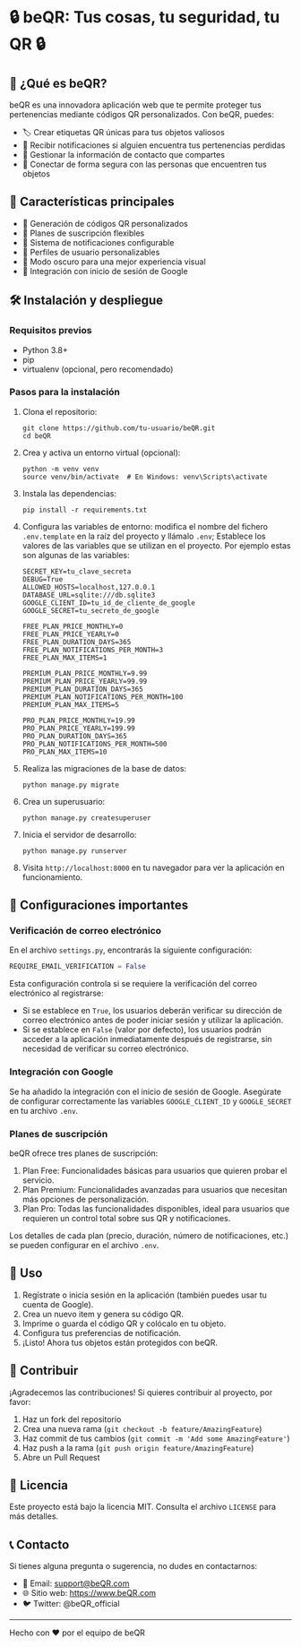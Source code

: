 # 🔒 beQR: Tus cosas, tu seguridad, tu QR 🔒

## 📱 ¿Qué es beQR?

beQR es una innovadora aplicación web que te permite proteger tus pertenencias mediante códigos QR personalizados. Con beQR, puedes:

- 🏷️ Crear etiquetas QR únicas para tus objetos valiosos
- 📢 Recibir notificaciones si alguien encuentra tus pertenencias perdidas
- 🔐 Gestionar la información de contacto que compartes
- 👥 Conectar de forma segura con las personas que encuentren tus objetos

## 🚀 Características principales

- 🎨 Generación de códigos QR personalizados
- 📅 Planes de suscripción flexibles
- 🔔 Sistema de notificaciones configurable
- 👤 Perfiles de usuario personalizables
- 🌙 Modo oscuro para una mejor experiencia visual
- 🔑 Integración con inicio de sesión de Google

## 🛠️ Instalación y despliegue

### Requisitos previos

- Python 3.8+
- pip
- virtualenv (opcional, pero recomendado)

### Pasos para la instalación

1. Clona el repositorio:
   ```
   git clone https://github.com/tu-usuario/beQR.git
   cd beQR
   ```

2. Crea y activa un entorno virtual (opcional):
   ```
   python -m venv venv
   source venv/bin/activate  # En Windows: venv\Scripts\activate
   ```

3. Instala las dependencias:
   ```
   pip install -r requirements.txt
   ```

4. Configura las variables de entorno:
   modifica el nombre del fichero `.env.template` en la raíz del proyecto y llámalo `.env`; Establece los valores de las variables que se utilizan en el proyecto.
   Por ejemplo estas son algunas de las variables:
   ```
   SECRET_KEY=tu_clave_secreta
   DEBUG=True
   ALLOWED_HOSTS=localhost,127.0.0.1
   DATABASE_URL=sqlite:///db.sqlite3
   GOOGLE_CLIENT_ID=tu_id_de_cliente_de_google
   GOOGLE_SECRET=tu_secreto_de_google

   FREE_PLAN_PRICE_MONTHLY=0
   FREE_PLAN_PRICE_YEARLY=0
   FREE_PLAN_DURATION_DAYS=365
   FREE_PLAN_NOTIFICATIONS_PER_MONTH=3
   FREE_PLAN_MAX_ITEMS=1

   PREMIUM_PLAN_PRICE_MONTHLY=9.99
   PREMIUM_PLAN_PRICE_YEARLY=99.99
   PREMIUM_PLAN_DURATION_DAYS=365
   PREMIUM_PLAN_NOTIFICATIONS_PER_MONTH=100
   PREMIUM_PLAN_MAX_ITEMS=5

   PRO_PLAN_PRICE_MONTHLY=19.99
   PRO_PLAN_PRICE_YEARLY=199.99
   PRO_PLAN_DURATION_DAYS=365
   PRO_PLAN_NOTIFICATIONS_PER_MONTH=500
   PRO_PLAN_MAX_ITEMS=10
   ```

5. Realiza las migraciones de la base de datos:
   ```
   python manage.py migrate
   ```

6. Crea un superusuario:
   ```
   python manage.py createsuperuser
   ```

7. Inicia el servidor de desarrollo:
   ```
   python manage.py runserver
   ```

8. Visita `http://localhost:8000` en tu navegador para ver la aplicación en funcionamiento.

## 🔧 Configuraciones importantes

### Verificación de correo electrónico

En el archivo `settings.py`, encontrarás la siguiente configuración:


```python
REQUIRE_EMAIL_VERIFICATION = False
```

Esta configuración controla si se requiere la verificación del correo electrónico al registrarse:

- Si se establece en `True`, los usuarios deberán verificar su dirección de correo electrónico antes de poder iniciar sesión y utilizar la aplicación.
- Si se establece en `False` (valor por defecto), los usuarios podrán acceder a la aplicación inmediatamente después de registrarse, sin necesidad de verificar su correo electrónico.

### Integración con Google

Se ha añadido la integración con el inicio de sesión de Google. Asegúrate de configurar correctamente las variables `GOOGLE_CLIENT_ID` y `GOOGLE_SECRET` en tu archivo `.env`.

### Planes de suscripción

beQR ofrece tres planes de suscripción:

1. Plan Free: Funcionalidades básicas para usuarios que quieren probar el servicio.
2. Plan Premium: Funcionalidades avanzadas para usuarios que necesitan más opciones de personalización.
3. Plan Pro: Todas las funcionalidades disponibles, ideal para usuarios que requieren un control total sobre sus QR y notificaciones.

Los detalles de cada plan (precio, duración, número de notificaciones, etc.) se pueden configurar en el archivo `.env`.

## 🌟 Uso

1. Regístrate o inicia sesión en la aplicación (también puedes usar tu cuenta de Google).
2. Crea un nuevo item y genera su código QR.
3. Imprime o guarda el código QR y colócalo en tu objeto.
4. Configura tus preferencias de notificación.
5. ¡Listo! Ahora tus objetos están protegidos con beQR.

## 🤝 Contribuir

¡Agradecemos las contribuciones! Si quieres contribuir al proyecto, por favor:

1. Haz un fork del repositorio
2. Crea una nueva rama (`git checkout -b feature/AmazingFeature`)
3. Haz commit de tus cambios (`git commit -m 'Add some AmazingFeature'`)
4. Haz push a la rama (`git push origin feature/AmazingFeature`)
5. Abre un Pull Request

## 📄 Licencia

Este proyecto está bajo la licencia MIT. Consulta el archivo `LICENSE` para más detalles.

## 📞 Contacto

Si tienes alguna pregunta o sugerencia, no dudes en contactarnos:

- 📧 Email: support@beQR.com
- 🌐 Sitio web: https://www.beQR.com
- 🐦 Twitter: @beQR_official

---

Hecho con ❤️ por el equipo de beQR
